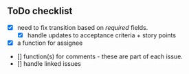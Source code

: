 ## ToDo checklist

- [x] need to fix transition based on *required* fields.
    - [x] handle updates to acceptance criteria + story points
- [x] a function for assignee
- [] function(s) for comments - these are part of each issue.
- [] handle linked issues
